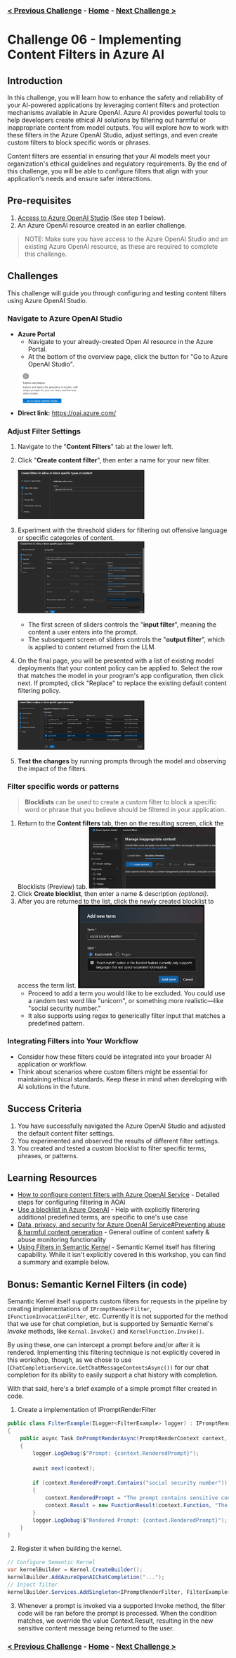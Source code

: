 ### [< Previous Challenge](./Challenge-05.md) - **[Home](./README.md)** - [Next Challenge >](./Challenge-07.md)

# Challenge 06 - Implementing Content Filters in Azure AI

## Introduction

In this challenge, you will learn how to enhance the safety and reliability of your AI-powered applications by leveraging content filters and protection mechanisms available in Azure OpenAI. Azure AI provides powerful tools to help developers create ethical AI solutions by filtering out harmful or inappropriate content from model outputs. You will explore how to work with these filters in the Azure OpenAI Studio, adjust settings, and even create custom filters to block specific words or phrases.

Content filters are essential in ensuring that your AI models meet your organization's ethical guidelines and regulatory requirements. By the end of this challenge, you will be able to configure filters that align with your application's needs and ensure safer interactions.

## Pre-requisites

1. [Access to Azure OpenAI Studio](https://learn.microsoft.com/en-us/azure/cognitive-services/openai/how-to/access-studio) (See step 1 below).
2. An Azure OpenAI resource created in an earlier challenge.

> NOTE: Make sure you have access to the Azure OpenAI Studio and an existing Azure OpenAI resource, as these are required to complete this challenge.

## Challenges

This challenge will guide you through configuring and testing content filters using Azure OpenAI Studio.

### Navigate to Azure OpenAI Studio

- **Azure Portal**
	- Navigate to your already-created Open AI resource in the Azure Portal.
	- At the bottom of the overview page, click the button for "Go to Azure OpenAI Studio".
	 <img src="./Resources/images/aoai-studio-button.png" alt="aoai-studio-button" width="30%"/>
- **Direct link:** https://oai.azure.com/


### Adjust Filter Settings

1. Navigate to the "**Content Filters**" tab at the lower left.
1. Click "**Create content filter**", then enter a name for your new filter.

	<img src="./Resources/images/filter-name.png" alt="aoai-filter-name" width="60%"/>

1. Experiment with the threshold sliders for filtering out offensive language or specific categories of content.
	<img src="./Resources/images/filter-sliders.png" alt="aoai-filter-sliders" width="60%"/>
	
  	- The first screen of sliders controls the "**input filter**", meaning the content a user enters into the prompt.
  	- The subsequent screen of sliders controls the "**output filter**", which is applied to content returned from the LLM.
1. On the final page, you will be presented with a list of existing model deployments that your content policy can be applied to. Select the row that matches the model in your program's app configuration, then click next. If prompted, click "Replace" to replace the existing default content filtering policy. 
	
 	<img src="./Resources/images/filter-deployment-list.png" alt="aoai-filter-deployment-list" width="60%"/>

1. **Test the changes** by running prompts through the model and observing the impact of the filters.


### Filter specific words or patterns
>**Blocklists** can be used to create a custom filter to block a specific word or phrase that you believe should be filtered in your application.
1. Return to the **Content filters** tab, then on the resulting screen, click the Blocklists (Preview) tab.
	<img src="./Resources/images/filter-blocklists.png" alt="aoai-filter-deployment-list" width="60%"/>
1. Click **Create blocklist**, then enter a name & description *(optional)*.
1. After you are returned to the list, click the newly created blocklist to access the term list.
	<img src="./Resources/images/filter-blocklist-term.png" alt="aoai-filter-name" width="60%"/>
	- Proceed to add a term you would like to be excluded. You could use a random test word like "unicorn", or something more realistic—like "social security number."
	- It also supports using regex to generically filter input that matches a predefined pattern.

### Integrating Filters into Your Workflow

- Consider how these filters could be integrated into your broader AI application or workflow.
- Think about scenarios where custom filters might be essential for maintaining ethical standards. Keep these in mind when developing with AI solutions in the future.

## Success Criteria

1. You have successfully navigated the Azure OpenAI Studio and adjusted the default content filter settings.
2. You experimented and observed the results of different filter settings.
3. You created and tested a custom blocklist to filter specific terms, phrases, or patterns.

## Learning Resources

- [How to configure content filters with Azure OpenAI Service](https://learn.microsoft.com/en-us/azure/ai-services/openai/how-to/content-filters) - Detailed steps for configuring filtering in AOAI
- [Use a blocklist in Azure OpenAI](https://learn.microsoft.com/en-us/azure/ai-services/openai/how-to/use-blocklists) - Help with explicitly filterering additional predefined terms, are specific to one's use case
- [Data, privacy, and security for Azure OpenAI Service#Preventing abuse & harmful content generation](https://learn.microsoft.com/en-us/legal/cognitive-services/openai/data-privacy?tabs=azure-portal#preventing-abuse-and-harmful-content-generation) - General outline of content safety & abuse monitoring functionality 
- [Using Filters in Semantic Kernel](https://devblogs.microsoft.com/semantic-kernel/filters-in-semantic-kernel) - Semantic Kernel itself has filtering capability. While it isn't explicitly covered in this workshop, you can find a summary and example below.


## Bonus: Semantic Kernel Filters (in code)

Semantic Kernel itself supports custom filters for requests in the pipeline by creating implementations of `IPromptRenderFilter`, `IFunctionInvocationFilter`, etc. Currently it is not supported for the method that we use for chat completion, but is supported by Semantic Kernel's *Invoke* methods, like `Kernal.Invoke()` and `KernelFunction.Invoke()`.

By using these, one can intercept a prompt before and/or after it is rendered. Implementing this filtering technique is not explicitly covered in this workshop, though, as we chose to use (`ChatCompletionService.GetChatMessageContentsAsync())` for our chat completion for its ability to easily support a chat history with completion. 

With that said, here's a brief example of a simple prompt filter created in code. 

1. Create a implementation of IPromptRenderFilter
```csharp
public class FilterExample(ILogger<FilterExample> logger) : IPromptRenderFilter
{
	public async Task OnPromptRenderAsync(PromptRenderContext context, Func<PromptRenderContext, Task> next)
	{
		logger.LogDebug($"Prompt: {context.RenderedPrompt}");

		await next(context);

		if (context.RenderedPrompt.Contains("social security number"))
		{
			context.RenderedPrompt = "The prompt contains sensitive content.";
			context.Result = new FunctionResult(context.Function, "The prompt contains sensitive content."); //When context.result is populated, function execution is skipped and the result returned
		}
		logger.LogDebug($"Rendered Prompt: {context.RenderedPrompt}");
	}
}
```
     
2.  Register it when building the kernel.
```csharp
// Configure Semantic Kernel
var kernelBuilder = Kernel.CreateBuilder();
kernelBuilder.AddAzureOpenAIChatCompletion("...");
// Inject filter
kernelBuilder.Services.AddSingleton<IPromptRenderFilter, FilterExample>();
```

3. Whenever a prompt is invoked via a supported Invoke method, the filter code will be ran before the prompt is processed. When the condition matches, we override the value Context.Result, resulting in the new sensitive content message being returned to the user.

### [< Previous Challenge](./Challenge-05.md) - **[Home](./README.md)** - [Next Challenge >](./Challenge-07.md)
